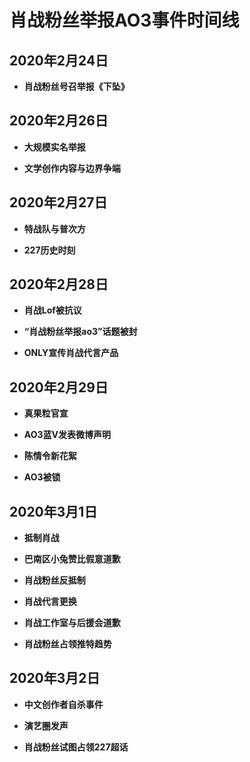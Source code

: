 # 肖战粉丝举报AO3事件时间线

## 2020年2月24日
+ **肖战粉丝号召举报《下坠》**

## 2020年2月26日
+ **大规模实名举报**

+ **文学创作内容与边界争端**

## 2020年2月27日
+ **特战队与普次方**

+ **227历史时刻**

## 2020年2月28日
+ **肖战Lof被抗议**

+ **“肖战粉丝举报ao3”话题被封**

+ **ONLY宣传肖战代言产品**

## 2020年2月29日
+ **真果粒官宣**

+ **AO3蓝V发表微博声明**

+ **陈情令新花絮**

+ **AO3被锁**

## 2020年3月1日
+ **抵制肖战**

+ **巴南区小兔赞比假意道歉**

+ **肖战粉丝反抵制**

+ **肖战代言更换**

+ **肖战工作室与后援会道歉**

+ **肖战粉丝占领推特趋势**

## 2020年3月2日
+ **中文创作者自杀事件**

+ **演艺圈发声**

+ **肖战粉丝试图占领227超话**
